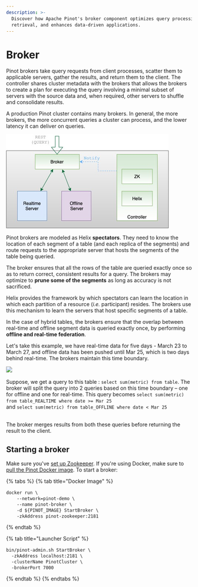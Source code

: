 ```yaml
---
description: >-
  Discover how Apache Pinot's broker component optimizes query processing, data
  retrieval, and enhances data-driven applications.
---
```


# Broker

Pinot brokers take query requests from client processes, scatter them to applicable servers, gather the results, and return them to the client. The controller shares cluster metadata with the brokers that allows the brokers to create a plan for executing the query involving a minimal subset of servers with the source data and, when required, other servers to shuffle and consolidate results. 

A production Pinot cluster contains many brokers. In general, the more brokers, the more concurrent queries a cluster can process, and the lower latency it can deliver on queries.

![Broker interaction with other components](<../../../.gitbook/assets/broker-diagram.jpg>)

Pinot brokers are modeled as Helix **spectators**. They need to know the location of each segment of a table (and each replica of the segments) and route requests to the appropriate server that hosts the segments of the table being queried.&#x20;

The broker ensures that all the rows of the table are queried exactly once so as to return correct, consistent results for a query. The brokers may optimize to **prune some of the segments** as long as accuracy is not sacrificed.&#x20;

Helix provides the framework by which spectators can learn the location in which each partition of a resource (_i.e._ participant) resides. The brokers use this mechanism to learn the servers that host specific segments of a table.

In the case of hybrid tables, the brokers ensure that the overlap between real-time and offline segment data is queried exactly once, by performing **offline and real-time federation**.&#x20;

Let's take this example, we have real-time data for five days - March 23 to March 27, and offline data has been pushed until Mar 25, which is two days behind real-time. The brokers maintain this time boundary.&#x20;

![](../../../.gitbook/assets/broker-time-boundary-diagram.jpg)

Suppose, we get a query to this table : `select sum(metric) from table`. The broker will split the query into 2 queries based on this time boundary – one for offline and one for real-time. This query becomes `select sum(metric) from table_REALTIME where date >= Mar 25`\
and `select sum(metric) from table_OFFLINE where date < Mar 25`&#x20;

\
The broker merges results from both these queries before returning the result to the client.

## Starting a broker

Make sure you've [set up Zookeeper](./#setup-a-pinot-cluster). If you're using Docker, make sure to [pull the ](./#setup-a-pinot-cluster)[Pinot Docker image](./#setup-a-pinot-cluster). To start a broker:&#x20;

{% tabs %}
{% tab title="Docker Image" %}
```
docker run \
    --network=pinot-demo \
    --name pinot-broker \
    -d ${PINOT_IMAGE} StartBroker \
    -zkAddress pinot-zookeeper:2181
```
{% endtab %}

{% tab title="Launcher Script" %}
```
bin/pinot-admin.sh StartBroker \
  -zkAddress localhost:2181 \
  -clusterName PinotCluster \
  -brokerPort 7000
```
{% endtab %}
{% endtabs %}
